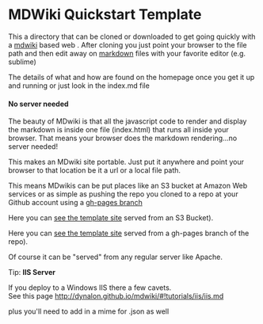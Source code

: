 # MDWiki Quickstart Template
This a directory that can be cloned or downloaded to get going quickly with a [mdwiki](http://dynalon.github.io/mdwiki/#!index.md) based web .
After cloning you just point your browser to the file path and then edit away on [markdown](https://github.com/adam-p/markdown-here/wiki/Markdown-Cheatsheet) files with your favorite editor (e.g. sublime)

The details of what and how are found on the homepage once you get it up and running or just look in the index.md file

#### No server needed

The beauty of MDwiki is that all the javascript code to render and display the markdown is inside one file (index.html) that runs all inside your browser.  That means your browser does the markdown rendering...no server needed!

This makes an MDwiki site portable.  Just put it anywhere and point your browser to that location be it a url or a local file path.

This means MDwikis can be put places like an S3 bucket at Amazon Web services or as simple as pushing the repo you cloned to a repo at your Github account using a [gh-pages branch](http://www.damian.oquanta.info/posts/one-line-deployment-of-your-site-to-gh-pages.html)

Here you can [see the template site](http://david.kebler.net.s3.amazonaws.com/mdwiki-template/index.html#!index.md) served from an S3 Bucket). 

Here you can [see the template site](http://dkebler.github.io/mdwiki-kickstart-template/#!index.md) served from a gh-pages branch of the repo). 

Of course it can be "served" from any regular server like Apache.

Tip: __IIS Server__

If you deploy to a Windows IIS there a few cavets.  
See this page http://dynalon.github.io/mdwiki/#!tutorials/iis/iis.md

plus you'll need to add in a mime for .json as well
